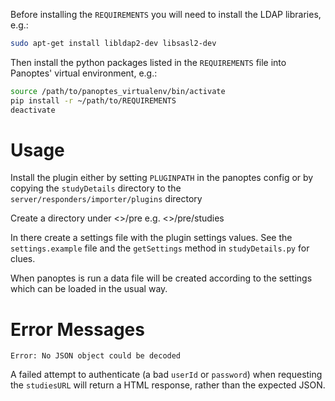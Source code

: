Before installing the `REQUIREMENTS` you will need to install the LDAP libraries, e.g.:

```bash
sudo apt-get install libldap2-dev libsasl2-dev
```

Then install the python packages listed in the `REQUIREMENTS` file into Panoptes' virtual environment, e.g.:

```bash
source /path/to/panoptes_virtualenv/bin/activate
pip install -r ~/path/to/REQUIREMENTS
deactivate
```

Usage
=====

Install the plugin either by setting `PLUGINPATH` in the panoptes config or by copying the `studyDetails` directory to the `server/responders/importer/plugins` directory

Create a directory under <<dataset>>/pre e.g. <<dataset>>/pre/studies

In there create a settings file with the plugin settings values. See the `settings.example` file and the `getSettings` method in `studyDetails.py` for clues.

When panoptes is run a data file will be created according to the settings which can be loaded in the usual way.


Error Messages
==============

```
Error: No JSON object could be decoded
```
A failed attempt to authenticate (a bad `userId` or `password`) when requesting the `studiesURL` will return a HTML response, rather than the expected JSON.
